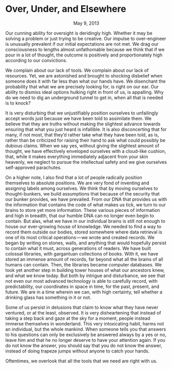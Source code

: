 Over, Under, and Elsewhere
==========================

<center>May 9, 2013</center>

Our cunning ability for oversight is deridingly high. Whether it may
be solving a problem or just trying to be creative. Our impulse to
over-engineer is unusually prevalent if our initial expectations are
not met. We drag our consciousness to lengths almost unfathomable
because we think that if we pour in a lot of thought, the outcome is
positively and proportionately high according to our convictions.

We complain about our lack of tools. We complain about our lack of
resources. Yet, we are astonished and brought to shocking disbelief
when someone does it with far less than what our hands have. We
disenchant the probability that what we are precisely looking for, is
right on our ear. Our ability to dismiss ideal options hulking right
in front of us, is appalling. Why do we need to dig an underground
tunnel to get in, when all that is needed is to knock?

It is very disturbing that we unjustifiably position ourselves to
unfailingly accept words just because we have been told to assimilate
them. We believe that they are truths without making the slightest
advance towards ensuring that what you just heard is infallible. It is
also disconcerting that for many, if not most, that they’d rather take
what they have been told, as is, rather than be criticized for raising
their hand to ask what could possibly be dubious claims. When we say
yes, without giving the slightest amount of thought, we have
effectively enveloped ourselves with a cloud-like cushion, that, while
it makes everything immediately adjacent from your skin heavenly, we
neglect to pursue the intellectual safety and we give ourselves
self-approved parachutes.

On a higher note, I also find that a lot of people radically position
themselves to absolute positions. We are very fond of inventing and
assigning labels among ourselves. We think that by moving ourselves to
thought-bunkers, we build assumptions that because of the security
that our bunker provides, we have prevailed. From our DNA that
provides us with the information that contains the code of what makes
us tick, we turn to our brains to store yet more information. These
various pieces of information and high in breadth, that our humble DNA
can no longer even begin to contain. But alas, what we have in our
individual brains is still not enough to house our ever-growing house
of knowledge. We needed to find a way to record them outside our
bodies, stored somewhere where data retrieval is one of its most
critical operations — we wrote and created records. We began by
writing on stones, walls, and anything that would hopefully persist to
contain what it must, across generations of readers. We have built
colossal libraries, with gargantuan collections of books. With it, we
have stored an immense amount of records, far beyond what all the
brains of all humans can contain. Then, the libraries became computer
databases. We took yet another step in building tower houses of what
our ancestors knew, and what we know today. But both by intrigue and
disturbance, we see that not even our most advanced technology is able
to carefully record, with predictability, our coordinates in space in
time, for the past, present, and future. We are in a time wherein we
can, with high certainty, tell whether a drinking glass has something
in it or not.

Some of us persist in delusions that claim to know what they have
never ventured, or at the least, observed. It is very disheartening
that instead of taking a step back and gaze at the sky for a moment,
people instead immerse themselves in wonderland. This very
intoxicating habit, harms not an individual, but the whole
mankind. When someone tells you that answers to his questions can only
be exclusively be answered always by a yes or no, leave him and that
he no longer deserve to have your attention again. If you do not know
the answer, you should say that you do not know the answer, instead of
doing trapeze jumps without anyone to catch your hands.

Oftentimes, we overlook that all the tools that we need are right with
us.
